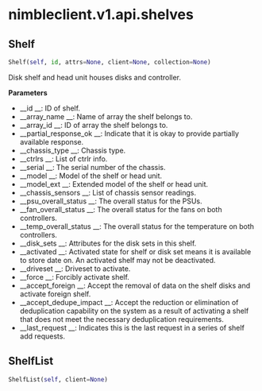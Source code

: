 
# nimbleclient.v1.api.shelves


## Shelf
```python
Shelf(self, id, attrs=None, client=None, collection=None)
```
Disk shelf and head unit houses disks and controller.

__Parameters__

- __id                   __: ID of shelf.
- __array_name           __: Name of array the shelf belongs to.
- __array_id             __: ID of array the shelf belongs to.
- __partial_response_ok  __: Indicate that it is okay to provide partially available response.
- __chassis_type         __: Chassis type.
- __ctrlrs               __: List of ctrlr info.
- __serial               __: The serial number of the chassis.
- __model                __: Model of the shelf or head unit.
- __model_ext            __: Extended model of the shelf or head unit.
- __chassis_sensors      __: List of chassis sensor readings.
- __psu_overall_status   __: The overall status for the PSUs.
- __fan_overall_status   __: The overall status for the fans on both controllers.
- __temp_overall_status  __: The overall status for the temperature on both controllers.
- __disk_sets            __: Attributes for the disk sets in this shelf.
- __activated            __: Activated state for shelf or disk set means it is available to store date on. An activated shelf may not be deactivated.
- __driveset             __: Driveset to activate.
- __force                __: Forcibly activate shelf.
- __accept_foreign       __: Accept the removal of data on the shelf disks and activate foreign shelf.
- __accept_dedupe_impact __: Accept the reduction or elimination of deduplication capability on the system as a result of activating a shelf that does not meet the necessary
                       deduplication requirements.
- __last_request         __: Indicates this is the last request in a series of shelf add requests.


## ShelfList
```python
ShelfList(self, client=None)
```

